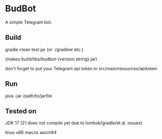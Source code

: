 # BudBot

A simple Telegram bot.

## Build

gradle clean test jar (or ./gradlew etc.)

(makes build/libs/budbot-{version string}.jar)

don't forget to put your Telegram api token in src/main/resources/apitoken

## Run

java -jar /path/to/jarfile

## Tested on
JDK 17 (21 does not compile yet due to lombok/gradle/et al. issues)

linux x86
macos aarch64
